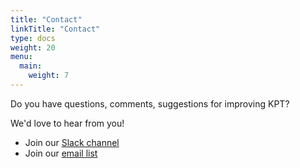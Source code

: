 ```yaml
---
title: "Contact"
linkTitle: "Contact"
type: docs
weight: 20
menu:
  main:
    weight: 7
---
```


Do you have questions, comments, suggestions for improving KPT?

We'd love to hear from you!

- Join our [Slack channel](https://kubernetes.slack.com/channels/kpt)
- Join our [email list](https://groups.google.com/forum/?oldui=1#!forum/kpt-users)
